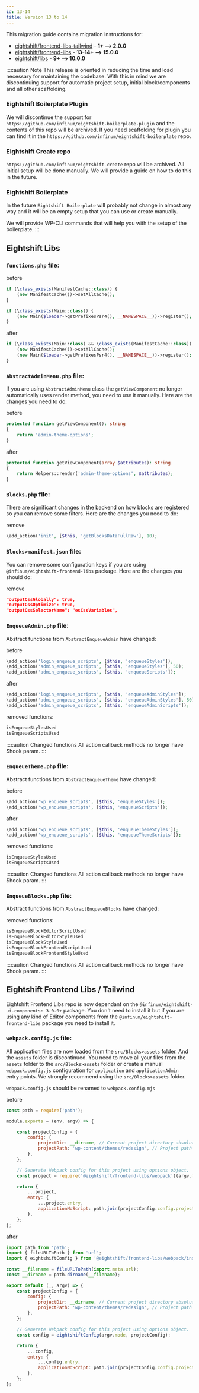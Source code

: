 ```yaml
---
id: 13-14
title: Version 13 to 14
---
```


This migration guide contains migration instructions for:

- [eightshift/frontend-libs-tailwind](https://github.com/infinum/eightshift-frontend-libs-tailwind/releases/tag/2.0.0) - **1+ --> 2.0.0**
- [eightshift/frontend-libs](https://github.com/infinum/eightshift-frontend-libs/releases/tag/13.0.0) - **13-14+ --> 15.0.0**
- [eightshift/libs](https://github.com/infinum/eightshift-libs/releases/tag/8.0.0) - **9+ --> 10.0.0**

:::caution Note
This release is oriented in reducing the time and load necessary for maintaining the codebase. With this in mind we are discontinuing support for automatic project setup, initial block/components and all other scaffolding.

### Eightshift Boilerplate Plugin

We will discontinue the support for `https://github.com/infinum/eightshift-boilerplate-plugin` and the contents of this repo will be archived. If you need scaffolding for plugin you can find it in the `https://github.com/infinum/eightshift-boilerplate` repo.

### Eightshift Create repo

`https://github.com/infinum/eightshift-create` repo will be archived. All initial setup will be done manually. We will provide a guide on how to do this in the future.

### Eightshift Boilerplate

In the future `Eightshift Boilerplate` will probably not change in almost any way and it will be an empty setup that you can use or create manually.

We will provide WP-CLI commands that will help you with the setup of the boilerplate.
:::

## Eightshift Libs

### `functions.php` file:

before

```php
if (\class_exists(ManifestCache::class)) {
	(new ManifestCache())->setAllCache();
}

if (\class_exists(Main::class)) {
	(new Main($loader->getPrefixesPsr4(), __NAMESPACE__))->register();
}
```

after

```php
if (\class_exists(Main::class) && \class_exists(ManifestCache::class)) {
	(new ManifestCache())->setAllCache();
	(new Main($loader->getPrefixesPsr4(), __NAMESPACE__))->register();
}
```

### `AbstractAdminMenu.php` file:

If you are using `AbstractAdminMenu` class the `getViewComponent` no longer automatically uses render method, you need to use it manually. Here are the changes you need to do:

before

```php
protected function getViewComponent(): string
{
	return 'admin-theme-options';
}
```

after

```php
protected function getViewComponent(array $attributes): string
{
	return Helpers::render('admin-theme-options', $attributes);
}
```

### `Blocks.php` file:

There are significant changes in the backend on how blocks are registered so you can remove some filters. Here are the changes you need to do:

remove

```php
\add_action('init', [$this, 'getBlocksDataFullRaw'], 10);
```

### `Blocks>manifest.json` file:

You can remove some configuration keys if you are using `@infinum/eightshift-frontend-libs` package. Here are the changes you should do:

remove

```json
"outputCssGlobally": true,
"outputCssOptimize": true,
"outputCssSelectorName": "esCssVariables",
```

### `EnqueueAdmin.php` file:

Abstract functions from `AbstractEnqueueAdmin` have changed:

before

```php
\add_action('login_enqueue_scripts', [$this, 'enqueueStyles']);
\add_action('admin_enqueue_scripts', [$this, 'enqueueStyles'], 50);
\add_action('admin_enqueue_scripts', [$this, 'enqueueScripts']);
```

after

```php
\add_action('login_enqueue_scripts', [$this, 'enqueueAdminStyles']);
\add_action('admin_enqueue_scripts', [$this, 'enqueueAdminStyles'], 50);
\add_action('admin_enqueue_scripts', [$this, 'enqueueAdminScripts']);
```

removed functions:

```php
isEnqueueStylesUsed
isEnqueueScriptsUsed
```

:::caution Changed functions
All action callback methods no longer have $hook param.
:::

### `EnqueueTheme.php` file:

Abstract functions from `AbstractEnqueueTheme` have changed:

before

```php
\add_action('wp_enqueue_scripts', [$this, 'enqueueStyles']);
\add_action('wp_enqueue_scripts', [$this, 'enqueueScripts']);
```

after

```php
\add_action('wp_enqueue_scripts', [$this, 'enqueueThemeStyles']);
\add_action('wp_enqueue_scripts', [$this, 'enqueueThemeScripts']);
```

removed functions:

```php
isEnqueueStylesUsed
isEnqueueScriptsUsed
```

:::caution Changed functions
All action callback methods no longer have $hook param.
:::

### `EnqueueBlocks.php` file:

Abstract functions from `AbstractEnqueueBlocks` have changed:

removed functions:

```php
isEnqueueBlockEditorScriptUsed
isEnqueueBlockEditorStyleUsed
isEnqueueBlockStyleUsed
isEnqueueBlockFrontendScriptUsed
isEnqueueBlockFrontendStyleUsed
```

:::caution Changed functions
All action callback methods no longer have $hook param.
:::

## Eightshift Frontend Libs / Tailwind

Eightshift Frontend Libs repo is now dependant on the `@infinum/eightshift-ui-components: 3.0.0+` package. You don't need to install it but if you are using any kind of Editor components from the `@infinum/eightshift-frontend-libs` package you need to install it.

### `webpack.config.js` file:

All application files are now loaded from the `src/Blocks>assets` folder. And the `assets` folder is discontinued. You need to move all your files from the `assets` folder to the `src/Blocks>assets` folder or create a manual `webpack.config.js` configuration for `application` and `applicationAdmin` entry points. We strongly recommend using the `src/Blocks>assets` folder.

`webpack.config.js` should be renamed to `webpack.config.mjs`

before

```javascript
const path = require('path');

module.exports = (env, argv) => {

	const projectConfig = {
		config: {
			projectDir: __dirname, // Current project directory absolute path.
			projectPath: 'wp-content/themes/redesign', // Project path relative to project root.
		},
	};

	// Generate Webpack config for this project using options object.
	const project = require('@eightshift/frontend-libs/webpack')(argv.mode, projectConfig);

	return {
		...project,
		entry: {
			...project.entry,
			applicationNoScript: path.join(projectConfig.config.projectDir, '/src/Blocks/assets/application-no-script.js'),
		},
	};
};
```

after

```javascript
import path from 'path';
import { fileURLToPath } from 'url';
import { eightshiftConfig } from '@eightshift/frontend-libs/webpack/index.mjs';

const __filename = fileURLToPath(import.meta.url);
const __dirname = path.dirname(__filename);

export default (_, argv) => {
	const projectConfig = {
		config: {
			projectDir: __dirname, // Current project directory absolute path.
			projectPath: 'wp-content/themes/redesign', // Project path relative to project root.
		},
	};

	// Generate Webpack config for this project using options object.
	const config = eightshiftConfig(argv.mode, projectConfig);

	return {
		...config,
		entry: {
			...config.entry,
			applicationNoScript: path.join(projectConfig.config.projectDir, '/src/Blocks/assets/application-no-script.js'),
		},
	};
};
```

